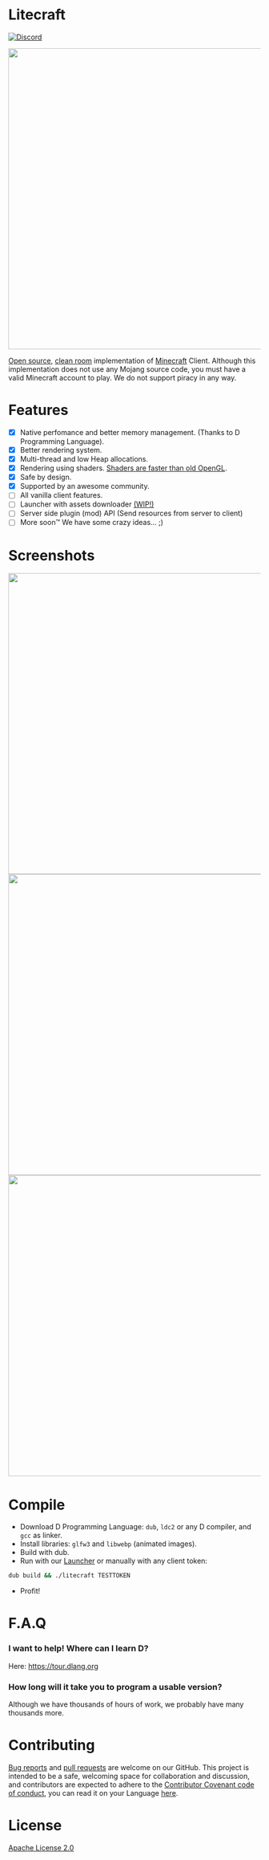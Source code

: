 # Litecraft
[![Discord](https://img.shields.io/discord/371055566480605184.svg)](https://discord.gg/qKjuDxx)

<img src="https://i.imgur.com/jVISi6u.png" width="600">

[Open source](https://en.wikipedia.org/wiki/Free_and_open-source_software), [clean room](https://en.wikipedia.org/wiki/Clean_room_design) implementation of [Minecraft](https://minecraft.net) Client. Although this implementation does not use any Mojang source code, you must have a valid Minecraft account to play. We do not support piracy in any way.

# Features
- [X] Native perfomance and better memory management. (Thanks to D Programming Language).
- [X] Better rendering system.
- [X] Multi-thread and low Heap allocations.
- [X] Rendering using shaders. [Shaders are faster than old OpenGL](https://thebookofshaders.com/00/).
- [X] Safe by design.
- [X] Supported by an awesome community.
- [ ] All vanilla client features.
- [ ] Launcher with assets downloader [(WIP!)](https://github.com/Litecrafty/Launcher)
- [ ] Server side plugin (mod) API (Send resources from server to client)
- [ ] More soon™ We have some crazy ideas... ;)

# Screenshots
<img src="https://i.imgur.com/7u4Zyy1.png" width="600">
<img src="https://cdn.discordapp.com/attachments/377277794595635210/377296799892766720/unknown.png" width="600">
<img src="https://cdn.discordapp.com/attachments/377277794595635210/377277937902419968/687474703a2f2f692e696d6775722e636f6d2f68465967334a752e706e67.png" width="600">

# Compile

 - Download D Programming Language: `dub`, `ldc2` or any D compiler, and `gcc` as linker.
 - Install libraries: `glfw3` and `libwebp` (animated images).
 - Build with dub.
 - Run with our [Launcher](https://github.com/Litecrafty/Launcher) or manually with any client token:
```bash
dub build && ./litecraft TESTTOKEN
```
 - Profit!

# F.A.Q

### I want to help! Where can I learn D?
Here: https://tour.dlang.org

### How long will it take you to program a usable version?
Although we have thousands of hours of work, we probably have many thousands more.

# Contributing
[Bug reports](https://github.com/Litecrafty/Litecraft/issues) and [pull requests](https://github.com/Litecrafty/Litecraft/pulls) are welcome on our GitHub. This project is intended to be a safe, welcoming space for collaboration and discussion, and contributors are expected to adhere to the [Contributor Covenant code of conduct](https://github.com/Litecrafty/Litecraft/blob/master/CONTRIBUTING.md), you can read it on your Language [here](https://www.contributor-covenant.org/translations.html).

# License
[Apache License 2.0](https://github.com/Litecrafty/Litecraft/blob/master/LICENSE)